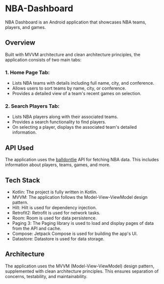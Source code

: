# NBA-Dashboard

NBA Dashboard is an Android application that showcases NBA teams, players, and games. 

## Overview

Built with MVVM architecture and clean architecture principles, the application consists of two main tabs:

### 1. Home Page Tab:
- Lists NBA teams with details including full name, city, and conference.
- Allows users to sort teams by name, city, or conference.
- Provides a detailed view of a team's recent games on selection.

### 2. Search Players Tab:
- Lists NBA players along with their associated teams.
- Provides a search functionality to find players.
- On selecting a player, displays the associated team's detailed information.

## API Used

The application uses the [balldontlie](https://www.balldontlie.io/) API for fetching NBA data. This includes information about players, teams, games, and more.

## Tech Stack
- Kotlin: The project is fully written in Kotlin.
- MVVM: The application follows the Model-View-ViewModel design pattern.
- Hilt: Hilt is used for dependency injection.
- Retrofit2: Retrofit is used for network tasks.
- Room: Room is used for data persistence.
- Paging 3: The Paging library is used to load and display pages of data from the API and cache.
- Compose: Jetpack Compose is used for building the app's UI.
- Datastore: Datastore is used for data storage.

## Architecture
The application uses the MVVM (Model-View-ViewModel) design pattern, supplemented with clean architecture principles. This ensures separation of concerns, testability, and maintainability.
